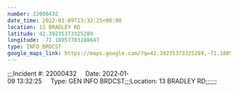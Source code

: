 ```yaml
---
number: 22000432
date_time: 2022-01-09T13:32:25+00:00
location: 13 BRADLEY RD
latitude: 42.39235373325289
longitude: -71.18057703188647
type: INFO BRDCST
google_maps_link: https://maps.google.com/?q=42.39235373325289,-71.18057703188647
---
```


;;;Incident #: 22000432     Date: 2022‐01‐09 13:32:25     Type: GEN INFO BRDCST;;;Location: 13 BRADLEY RD;;;;;;
